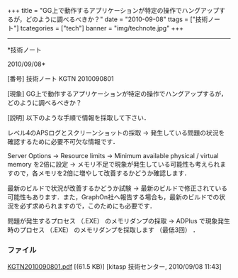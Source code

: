 ﻿+++
title = "GG上で動作するアプリケーションが特定の操作でハングアップするが，どのように調べるべきか？"
date = "2010-09-08"
ttags = ["技術ノート"]
tcategories = ["tech"]
banner = "img/technote.jpg"
+++

-----------------------------------------------------------------------------------------------------------------------------

*技術ノート

2010/09/08*


[番号]
技術ノート KGTN 2010090801

[現象]
GG上で動作するアプリケーションが特定の操作でハングアップするが，どのように調べるべきか？

[説明]
以下のような手順で情報を採取して下さい．

レベル4のAPSログとスクリーンショットの採取
→ 発生している問題の状況を確認するために必要不可欠な情報です．

Server Options → Resource limits → Minimum available physical / virtual
memory を2倍に設定
→
メモリ不足で現象が発生している可能性も考えられますので，各メモリを2倍に増やして改善するかどうか確認します．

最新のビルドで状況が改善するかどうか試験
→
最新のビルドで修正されている可能性もあります．また，GraphOn社へ報告する場合も，最新のビルドでの状況を必ず求められますので，このためにも必要です．

問題が発生するプロセス （.EXE） のメモリダンプの採取
→ ADPlus で現象発生時のプロセス （.EXE） のメモリダンプを採取します
（最低3回） ．


### ファイル

 
 


[KGTN2010090801.pdf](http://techreport.kitasp.net/attachments/download/309/KGTN2010090801.pdf)
 [(61.5 KB)] [kitasp 技術センター, 2010/09/08
11:43]


 


 

